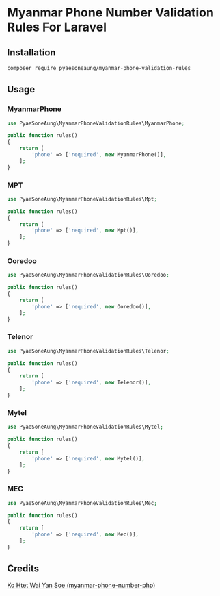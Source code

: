 # Myanmar Phone Number Validation Rules For Laravel

## Installation
```bash
composer require pyaesoneaung/myanmar-phone-validation-rules
```

## Usage

### MyanmarPhone
```php
use PyaeSoneAung\MyanmarPhoneValidationRules\MyanmarPhone;

public function rules()
{
    return [
        'phone' => ['required', new MyanmarPhone()],
    ];
}
```

### MPT
```php
use PyaeSoneAung\MyanmarPhoneValidationRules\Mpt;

public function rules()
{
    return [
        'phone' => ['required', new Mpt()],
    ];
}
```

### Ooredoo
```php
use PyaeSoneAung\MyanmarPhoneValidationRules\Ooredoo;

public function rules()
{
    return [
        'phone' => ['required', new Ooredoo()],
    ];
}
```

### Telenor
```php
use PyaeSoneAung\MyanmarPhoneValidationRules\Telenor;

public function rules()
{
    return [
        'phone' => ['required', new Telenor()],
    ];
}
```

### Mytel
```php
use PyaeSoneAung\MyanmarPhoneValidationRules\Mytel;

public function rules()
{
    return [
        'phone' => ['required', new Mytel()],
    ];
}
```

### MEC
```php
use PyaeSoneAung\MyanmarPhoneValidationRules\Mec;

public function rules()
{
    return [
        'phone' => ['required', new Mec()],
    ];
}
```

## Credits
[Ko Htet Wai Yan Soe (myanmar-phone-number-php)](https://github.com/johnreginald/myanmar-phone-number-php)